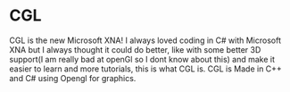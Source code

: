 # CGL
CGL is the new Microsoft XNA! I always loved coding in C# with Microsoft XNA but I always thought it could do better, like with some better 3D support(I am really bad at openGl so I dont know about this) and make it easier to learn and more tutorials, this is what CGL is. CGL is Made in C++ and C# using Opengl for graphics. 

